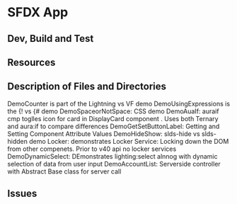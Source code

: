# SFDX  App

## Dev, Build and Test


## Resources


## Description of Files and Directories
DemoCounter is part of the Lightning vs VF demo
DemoUsingExpressions is the {! vs {# demo
DemoSpaceorNotSpace: CSS demo 
DemoAuaIf: auraif cmp toglles icon for card in DisplayCard component . Uses both Ternary and aura:if to compare differences
DemoGetSetButtonLabel: Getting and Setting Component Attribute Values
DemoHideShow: slds-hide vs slds-hidden demo
Locker: demonstrates Locker Service: Locking down the DOM from other compenets. Prior to v40 api no locker services
DemoDynamicSelect: DEmonstrates lighting:select alnnog with dynamic selection of data from user input
DemoAccountList: Serverside controller with Abstract Base class for server call


## Issues


